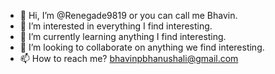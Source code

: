 - 👋 Hi, I’m @Renegade9819 or you can call me Bhavin.
- 👀 I’m interested in everything I find interesting.
- 🌱 I’m currently learning anything I find interesting.
- 💞️ I’m looking to collaborate on anything we find interesting.
- 📫 How to reach me? bhavinpbhanushali@gmail.com

<!---
Renegade9819/Renegade9819 is a ✨ special ✨ repository because its `README.md` (this file) appears on your GitHub profile.
You can click the Preview link to take a look at your changes.
--->
